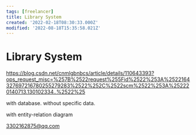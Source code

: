 ```yaml
---
tags: [freelancer]
title: Library System
created: '2022-02-18T08:30:33.000Z'
modified: '2022-08-18T15:35:58.021Z'
---
```


# Library System

https://blog.csdn.net/cnmlgbnbcs/article/details/110643393?ops_request_misc=%257B%2522request%255Fid%2522%253A%2522164327697216780255279283%2522%252C%2522scm%2522%253A%252220140713.130102334..%2522%25

with database. without specific data.

with entity-relation diagram

3302162875@qq.com
